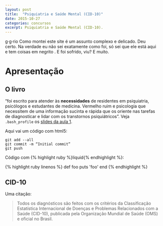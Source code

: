 ```yaml
---
layout: post
title:  "Psiquiatria e Saúde Mental (CID-10)" 
date: 2015-10-27
categories: concursos
excerpt: Psiquiatria e Saúde Mental (CID-10).
---
```


<p class="intro"> <span class="cyan">g</span><span class="sutil">&middot;</span><span class="cyan">g</span><span class="sutil">&middot;</span><span class="cyan">rio</span> Como montei este site é um assunto complexo e delicado. <span class="good"> Deu certo. </span> Na verdade eu não sei exatamente como foi, só sei que ele está aqui e tem coisas em negrito .<span class="sutil"> E foi sofrido, viu? E muito.</span> </p>

# Apresentação

## O livro

“foi escrito para atender às __necessidades__ de residentes em psiquiatria, psicólogos e estudantes de medicina. <span class="bad">Vermelho ruim</span> e psicologia que necessitem de uma informação sucinta e rápida que os oriente nas tarefas de diagnosticar e lidar com os transtornos psiquiátricos”. Veja `.bash_profile` os [slides da aula 1](/slides/psiquiatria-e-saude-mental-aula-1).

Aqui vai um código com html5:
<pre><code class="language-git">git add --all
git commit -m “Initial commit”
git push</code></pre>

Código com {% highlight ruby %}liquid{% endhighlight %}:

{% highlight ruby linenos %}
def foo
  puts 'foo'
end
{% endhighlight %}

## CID-10

Uma citação:
> Todos os diagnósticos são feitos com os critérios da Classificação Estatística Internacional de Doenças e Problemas Relacionados com a Saúde (CID-10), publicada pela Organização Mundial de Saúde (OMS) e oficial no Brasil.

